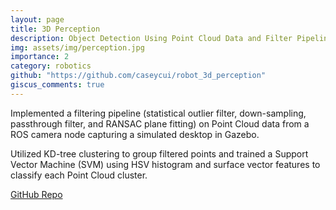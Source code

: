 ```yaml
---
layout: page
title: 3D Perception
description: Object Detection Using Point Cloud Data and Filter Pipelines
img: assets/img/perception.jpg
importance: 2
category: robotics
github: "https://github.com/caseycui/robot_3d_perception"
giscus_comments: true
---
```


Implemented a filtering pipeline (statistical outlier filter, down-sampling, passthrough filter, and RANSAC plane fitting) on Point Cloud data from a
ROS camera node capturing a simulated desktop in Gazebo.

Utilized KD-tree clustering to group filtered points and trained a Support Vector Machine (SVM) using HSV histogram and surface vector features to classify each Point Cloud cluster.

<a href="https://github.com/caseycui/robot_3d_perception">GitHub Repo</a>
